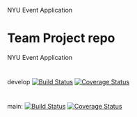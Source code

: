 

NYU Event Application
# Team Project repo  
NYU Event Application
#
develop
[![Build Status](https://app.travis-ci.com/gcivil-nyu-org/INT2-Monday-Spring2024-Team-3.svg?branch=develop)](https://app.travis-ci.com/gcivil-nyu-org/INT2-Monday-Spring2024-Team-3)
[![Coverage Status](https://coveralls.io/repos/github/gcivil-nyu-org/INT2-Monday-Spring2024-Team-3/badge.svg?branch=develop)](https://coveralls.io/github/gcivil-nyu-org/INT2-Monday-Spring2024-Team-3?branch=develop)
#
main:
[![Build Status](https://app.travis-ci.com/gcivil-nyu-org/INT2-Monday-Spring2024-Team-3.svg?branch=mainenv)](https://app.travis-ci.com/gcivil-nyu-org/INT2-Monday-Spring2024-Team-3)
[![Coverage Status](https://coveralls.io/repos/github/gcivil-nyu-org/INT2-Monday-Spring2024-Team-3/badge.svg?branch=mainenv)](https://coveralls.io/github/gcivil-nyu-org/INT2-Monday-Spring2024-Team-3?branch=mainenv)
